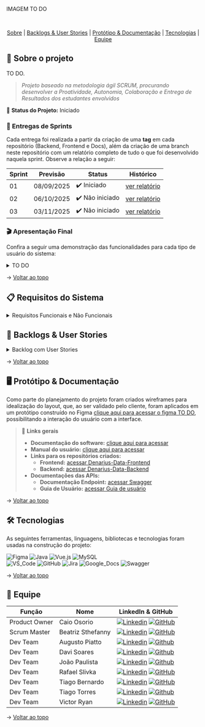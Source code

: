 IMAGEM TO DO

<br id="topo">
<p align="center">
    <a href="#sobre">Sobre</a>  |  
    <a href="#backlogs--user-stories">Backlogs & User Stories</a>  |  
    <a href="#protótipo--documentação">Protótipo & Documentação</a>  |  
    <a href="#tecnologias">Tecnologias</a>  |  
    <a href="#equipe">Equipe</a>
</p>

<span id="sobre">

## :bookmark_tabs: Sobre o projeto

TO DO.

> _Projeto baseado na metodologia ágil SCRUM, procurando desenvolver a Proatividade, Autonomia, Colaboração e Entrega de Resultados dos estudantes envolvidos_

:pushpin: **Status do Projeto:** Iniciado

### 🏁 Entregas de Sprints

Cada entrega foi realizada a partir da criação de uma **tag** em cada repositório (Backend, Frontend e Docs), além da criação de uma branch neste repositório com um relatório completo de tudo o que foi desenvolvido naquela sprint. Observe a relação a seguir:

| Sprint | Previsão   | Status         | Histórico           |
|--------|------------|----------------|---------------------|
| 01     | 08/09/2025 | ✔️ Iniciado     | [ver relatório]()   |
| 02     | 06/10/2025 | ✔️ Não iniciado | [ver relatório]()   |
| 03     | 03/11/2025 | ✔️ Não iniciado | [ver relatório]()   |

### :clapper: Apresentação Final

Confira a seguir uma demonstração das funcionalidades para cada tipo de usuário do sistema:

<details>
   <summary>TO DO</summary>
   <div align="center">
      <img src="" alt="" />
   </div>
</details>

→ [Voltar ao topo](#topo)

<span id="backlogs--user-stories">

## :clipboard: Requisitos do Sistema

<details>
<summary>Requisitos Funcionais e Não Funcionais</summary>

<br>

| Nº Requisito | Descrição                                  | Tipo                |
|--------------|--------------------------------------------|---------------------|
| RF1          |  | Funcional           |
| RNF1         |                            | Não Funcional       |

</details>

## :dart: Backlogs & User Stories

<details>
<summary>Backlog com User Stories</summary>

<br>

| Rank | Prioridade | User Story | Estimativa | Sprint |
|------|---------------------|------------|------------|--------|
| 1    |     Alta             | "Eu como gestor desejo que tenha bem definido os critérios de mobilidade  para que eu possa determinar em que situação se encontra um indicador para que eu possa determinar o nível que se encontra uma área" | 1 | 1 | 
| 2 | Alta                | "Eu como gestor desejo que tenha bem definido os níveis de alerta de acordo com os critérios de mobilidade para que eu possa determinar qual nível  se encontra a área para caso tenha algum problema seja possível assim exibir o protocolo adequado definido pela prefeitura " | 3 |1 |  
| 3  | Média                 |"Eu como gestor do sistema quero que tenha uma página mostrando os níveis de acordo com os critérios de mobilidade para que eu possa visualizar em qual nível se encontram as áreas." | 5 | 1 |  
| 4  | Média                 |"Eu como Agente de Mobilidade e Gestor do sistema quero que seja possível visualizar em uma página 1 exemplo de dashboard dinâmico para mostrar os principais corredores da cidade pré-definidos sendo eles R. Bacabal, Av. Cassiano Ricardo e Av. Dr. Nélson d'Ávila , para que eu possa realizar análise de qual corredor é mais movimentado" | 5 |1 |  
| 5  | Baixa                 |"Eu como população quero que seja possível visualizar em uma página um mapa da cidade contendo os níveis dos indicadores de cada área para que eu possa entender em que situação se encontra a área desejada "| 8 | 1 |  
| 6  | Baixa                 |"Eu como gestor do sistema desejo popular gráficos pré-definidos como gráfico de barra, gráfico de pizza e gráfico de dispersão passando os filtros que desejo para que eu possa ter a liberdade de escolher os gráficos e as informações que serão filtradas"  | 13 | 2 |  
| 7  | Alta                 |"Eu enquanto Agente de mobilidade e Gestor do sistema quero que seja possível receber os alertas para que possam ser investigados e posteriormente serem exibidos os protocolos adequados definidos pela prefeitura "  | 8 | 2 |  
| 8  | Baixa                 |"Eu enquanto gestor do sistema quero que tenha um chat na tela onde seja possível eu fazer perguntas direto para meus dados do banco de dados em linguagem natural e que ele me retorne a resposta em linguagem natural para que possa obter análises avançadas pela IA."  | 8 | 3 |  
| 9  | Alta                 | "Eu como gestor do sistema desejo que tenha os seguintes níveis de acesso: usuário geral(sem login), agentes de mobilidade e gestores ambos contendo login, para que no sistema haja uma segurança em relação aos dados que cada grupo poderá acessar"| 13 | 3 |  

</details>

</details>

→ [Voltar ao topo](#topo)

<span id="protótipo--documentação">

## :desktop_computer: Protótipo & Documentação

Como parte do planejamento do projeto foram criados wireframes para idealização do layout, que, ao ser validado pelo cliente, foram aplicados em um protótipo construído no Figma [clique aqui para acessar o figma TO DO](), possibilitando a interação do usuário com a interface.

> 🔗 **Links gerais**  
> - **Documentação do software:** [clique aqui para acessar](https://github.com/DenariusData/DenariusData-docs/blob/main/Guia%20de%20Instalac%CC%A7a%CC%83o.pdf)  
> - **Manual do usuário:** [clique aqui para acessar](https://github.com/DenariusData/DenariusData-docs/blob/main/Manual%20do%20Usuario.pdf)  
> - **Links para os repositórios criados:**  
>    - **Frontend:** [acessar Denarius-Data-Frontend](https://github.com/DenariusData/DenariusData-Front/tree/main)  
>    - **Backend:**  [acessar Denarius-Data-Backend](https://github.com/DenariusData/DenariusData-Back/tree/main)  
> - **Documentações das APIs:**  
>    - **Documentação Endpoint:** [acessar Swagger](#)  
>    - **Guia de Usuário:** [acessar Guia de usuário](https://github.com/DenariusData/DenariusData-docs/blob/main/Manual%20do%20Usuario.pdf)

→ [Voltar ao topo](#topo)

<span id="tecnologias">

## 🛠️ Tecnologias

As seguintes ferramentas, linguagens, bibliotecas e tecnologias foram usadas na construção do projeto:

![Figma](https://img.shields.io/badge/Figma-F24E1E?style=for-the-badge&logo=figma&logoColor=white)
![Java](https://img.shields.io/badge/Java-orange?style=for-the-badge&logo=openjdk&logoColor=white)
![Vue.js](https://img.shields.io/badge/Vue.js-35495E?style=for-the-badge&logo=vuedotjs&logoColor=4FC08D)
![MySQL](https://img.shields.io/badge/MySQL-4479A1?style=for-the-badge&logo=mysql&logoColor=white)
<br>
![VS_Code](https://img.shields.io/badge/VS_Code-CED4DA?style=for-the-badge&logo=visual-studio-code&logoColor=0078D4)
![GitHub](https://img.shields.io/badge/GitHub-181717?style=for-the-badge&logo=github&logoColor=white)
![Jira](https://img.shields.io/badge/Jira-0052CC?style=for-the-badge&logo=jira&logoColor=white)
![Google_Docs](https://img.shields.io/badge/Google%20Docs-CED4DA?style=for-the-badge&logo=google-docs&logoColor=0D96F6)
![Swagger](https://img.shields.io/badge/Swagger-85EA2D?style=for-the-badge&logo=swagger&logoColor=black)


→ [Voltar ao topo](#topo)

<span id="equipe">

## :busts_in_silhouette: Equipe

|    Função     | Nome                  | LinkedIn & GitHub |
|---------------|-----------------------|-------------------|
| Product Owner | Caio Osorio           | [![Linkedin](https://img.shields.io/badge/Linkedin-blue?logo=Linkedin&logoColor=white)](https://www.linkedin.com/in/caio-o-a67224200/) [![GitHub](https://img.shields.io/badge/GitHub-111217?logo=github&logoColor=white)](https://github.com/User-Business) |
| Scrum Master  | Beatriz Sthefanny     | [![Linkedin](https://img.shields.io/badge/Linkedin-blue?logo=Linkedin&logoColor=white)](https://www.linkedin.com/in/beatriz-santos-0b6773220/) [![GitHub](https://img.shields.io/badge/GitHub-111217?logo=github&logoColor=white)](https://github.com/BeatrizSantos00) |
| Dev Team      | Augusto Piatto        | [![Linkedin](https://img.shields.io/badge/Linkedin-blue?logo=Linkedin&logoColor=white)](https://www.linkedin.com/in/augusto-piatto/) [![Github](https://img.shields.io/badge/GitHub-111217?logo=github&logoColor=white)](https://github.com/augustopiatto) |
| Dev Team      | Davi Soares           | [![Linkedin](https://img.shields.io/badge/Linkedin-blue?logo=Linkedin&logoColor=white)](https://www.linkedin.com/in/dsf21/) [![Github](https://img.shields.io/badge/GitHub-111217?logo=github&logoColor=white)](https://github.com/DaviSFS21) |
| Dev Team      | João Paulista         | [![Linkedin](https://img.shields.io/badge/Linkedin-blue?logo=Linkedin&logoColor=white)](https://www.linkedin.com/in/joaopaulista/) [![Github](https://img.shields.io/badge/GitHub-111217?logo=github&logoColor=white)](https://github.com/joaopaulista) |
| Dev Team      | Rafael Slivka         | [![Linkedin](https://img.shields.io/badge/Linkedin-blue?logo=Linkedin&logoColor=white)](https://www.linkedin.com/in/rafael-lopes-slivka-07753326a/) [![GitHub](https://img.shields.io/badge/GitHub-111217?logo=github&logoColor=white)](https://github.com/rafaslivka) |
| Dev Team      | Tiago Bernardo        | [![Linkedin](https://img.shields.io/badge/Linkedin-blue?logo=Linkedin&logoColor=white)](https://www.linkedin.com/in/tiagobernardosantos/) [![GitHub](https://img.shields.io/badge/GitHub-111217?logo=github&logoColor=white)](https://github.com/TiagoBernardoSantos) |
| Dev Team      | Tiago Torres          | [![Linkedin](https://img.shields.io/badge/Linkedin-blue?logo=Linkedin&logoColor=white)](https://www.linkedin.com/in/tiago-torres-dos-reis/) [![Github](https://img.shields.io/badge/GitHub-111217?logo=github&logoColor=white)](https://github.com/TiagoTReis)
| Dev Team      | Victor Ryan           | [![Linkedin](https://img.shields.io/badge/Linkedin-blue?logo=Linkedin&logoColor=white)](https://www.linkedin.com/in/victor-ryan-51738b261) [![GitHub](https://img.shields.io/badge/GitHub-111217?logo=github&logoColor=white)](https://github.com/yzvictorr) |

→ [Voltar ao topo](#topo)

